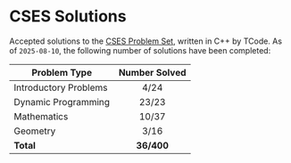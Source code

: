 # CSES Solutions

Accepted solutions to the [CSES Problem Set](https://cses.fi/problemset/), written in C++ by TCode. As of `2025-08-10`, the following number of solutions have been completed:

| Problem Type          | Number Solved |
|-----------------------|:-------------:|
| Introductory Problems |     4/24      |
| Dynamic Programming   |     23/23     |
| Mathematics           |     10/37     |
| Geometry              |     3/16      |
| **Total**             |   **36/400**  |
